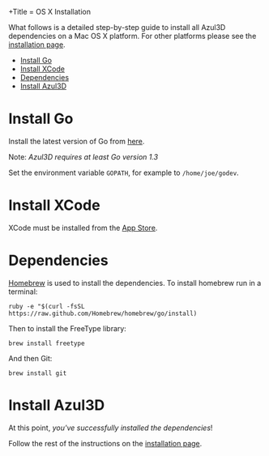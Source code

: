 +Title = OS X Installation

What follows is a detailed step-by-step guide to install all Azul3D dependencies on a Mac OS X platform. For other platforms please see the [installation page](/doc/install).

* [Install Go](#install-go)
* [Install XCode](#install-xcode)
* [Dependencies](#dependencies)
* [Install Azul3D](#install-azul3d)

# Install Go

Install the latest version of Go from [here](http://golang.org/doc/install).

Note: *Azul3D requires at least Go version 1.3*

Set the environment variable `GOPATH`, for example to `/home/joe/godev`.

# Install XCode

XCode must be installed from the [App Store](https://itunes.apple.com/us/app/xcode/id497799835?mt=12).

# Dependencies

[Homebrew](http://brew.sh/) is used to install the dependencies. To install homebrew run in a terminal:

```
ruby -e "$(curl -fsSL https://raw.github.com/Homebrew/homebrew/go/install)
```

Then to install the FreeType library:

```
brew install freetype
```

And then Git:

```
brew install git
```

# Install Azul3D

At this point, *you've successfully installed the dependencies*!

Follow the rest of the instructions on the [installation page](/doc/install).


